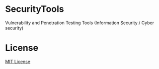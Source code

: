 # SecurityTools
Vulnerability and Penetration Testing Tools (Information Security / Cyber security)

# License

[MIT License](LICENSE)
